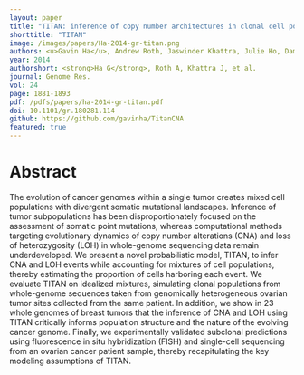 ```yaml
---
layout: paper
title: "TITAN: inference of copy number architectures in clonal cell populations from tumor whole-genome sequence data"
shorttitle: "TITAN"
image: /images/papers/Ha-2014-gr-titan.png
authors: <u>Gavin Ha</u>, Andrew Roth, Jaswinder Khattra, Julie Ho, Damian Yap, Leah M. Prentice, Nataliya Melnyk, Andrew McPherson, Ali Bashashati, Emma Laks, Justina Biele, Jiarui Ding, Alan Le, Jamie Rosner, Karey Shumansky, Marco A. Marra,5 C. Blake Gilks, David G. Huntsman, Jessica N. McAlpine, Samuel Aparicio, Sohrab P. Shah.
year: 2014
authorshort: <strong>Ha G</strong>, Roth A, Khattra J, et al.
journal: Genome Res.
vol: 24
page: 1881-1893
pdf: /pdfs/papers/ha-2014-gr-titan.pdf
doi: 10.1101/gr.180281.114
github: https://github.com/gavinha/TitanCNA
featured: true
---
```


# Abstract

The evolution of cancer genomes within a single tumor creates mixed cell populations with divergent somatic mutational landscapes. Inference of tumor subpopulations has been disproportionately focused on the assessment of somatic point mutations, whereas computational methods targeting evolutionary dynamics of copy number alterations (CNA) and loss of heterozygosity (LOH) in whole-genome sequencing data remain underdeveloped. We present a novel probabilistic model, TITAN, to infer CNA and LOH events while accounting for mixtures of cell populations, thereby estimating the proportion of cells harboring each event. We evaluate TITAN on idealized mixtures, simulating clonal populations from whole-genome sequences taken from genomically heterogeneous ovarian tumor sites collected from the same patient. In addition, we show in 23 whole genomes of breast tumors that the inference of CNA and LOH using TITAN critically informs population structure and the nature of the evolving cancer genome. Finally, we experimentally validated subclonal predictions using fluorescence in situ hybridization (FISH) and single-cell sequencing from an ovarian cancer patient sample, thereby recapitulating the key modeling assumptions of TITAN.

